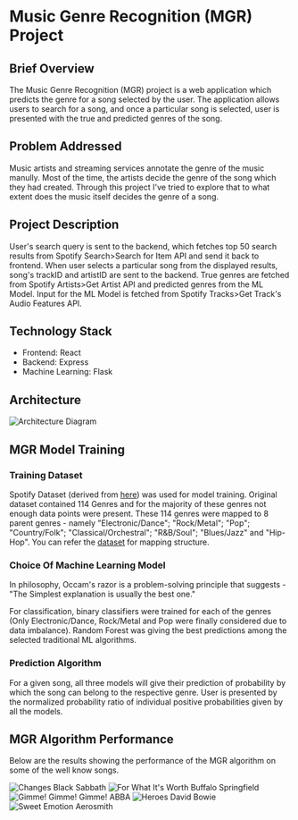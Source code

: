 # Music Genre Recognition (MGR) Project

## Brief Overview
The Music Genre Recognition (MGR) project is a web application which predicts the genre for a song selected by the user. The application allows users to search for a song, and once a particular song is selected, user is presented with the true and predicted genres of the song.

## Problem Addressed
Music artists and streaming services annotate the genre of the music manully. Most of the time, the artists decide the genre of the song which they had created. 
Through this project I've tried to explore that to what extent does the music itself decides the genre of a song.

## Project Description
User's search query is sent to the backend, which fetches top 50 search results from Spotify Search>Search for Item API and send it back to frontend. When user selects a particular song from the displayed results, song's trackID and artistID are sent to the backend. True genres are fetched from Spotify Artists>Get Artist API and predicted genres from the ML Model. Input for the ML Model is fetched from Spotify Tracks>Get Track's Audio Features API.

## Technology Stack
- Frontend: React
- Backend: Express
- Machine Learning: Flask

## Architecture
![Architecture Diagram](./Data/MGR%20Client-Server%20Architecture.png)

## MGR Model Training
### Training Dataset
Spotify Dataset (derived from [here](https://www.kaggle.com/datasets/maharshipandya/-spotify-tracks-dataset)) was used for model training. Original dataset contained 114 Genres and for the majority of these genres not enough data points were present. These 114 genres were mapped to 8 parent genres - namely "Electronic/Dance"; "Rock/Metal"; "Pop"; "Country/Folk"; "Classical/Orchestral"; "R&B/Soul"; "Blues/Jazz" and "Hip-Hop". You can refer the [dataset](./Data/Spotify%20Dataset.xlsx) for mapping structure.

### Choice Of Machine Learning Model

In philosophy, Occam's razor is a problem-solving principle that suggests - "The Simplest explanation is usually the best one."

For classification, binary classifiers were trained for each of the genres (Only Electronic/Dance, Rock/Metal and Pop were finally considered due to data imbalance). Random Forest was giving the best predictions among the selected traditional ML algorithms.

### Prediction Algorithm
For a given song, all three models will give their prediction of probability by which the song can belong to the respective genre. User is presented by the normalized probability ratio of individual positive probabilities given by all the models.

## MGR Algorithm Performance 
Below are the results showing the performance of the MGR algorithm on some of the well know songs.

![Changes Black Sabbath](./Data/Changes%20Black%20Sabbath.png)
![For What It's Worth Buffalo Springfield](./Data/For%20What%20It's%20Worth%20Buffalo%20Springfield.png)
![Gimme! Gimme! Gimme! ABBA](./Data/Gimme!%20Gimme!%20Gimme!%20ABBA.png)
![Heroes David Bowie](./Data/Heroes%20David%20Bowie.png)
![Sweet Emotion Aerosmith](./Data/Sweet%20Emotion%20Aerosmith.png)